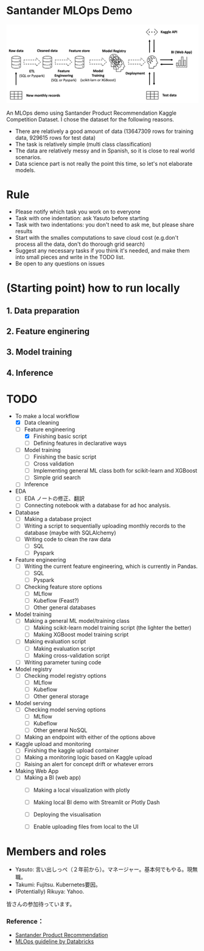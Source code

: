 # Santander MLOps Demo 

![Alt text](images/santander_mlops_design.png?raw=true "Course schedule")


An MLOps demo using Santander Product Recommendation Kaggle Competition Dataset. I chose the dataset for the following reasons. 
- There are relatively a good amount of data (13647309 rows for training data, 929615 rows for test data)
- The task is relatively simple (multi class classification)
- The data are relatively messy and in Spanish, so it is close to real world scenarios.
- Data science part is not really the point this time, so let's not elaborate models. 

# Rule
- Please notify which task you work on to everyone
- Task with one indentation: ask Yasuto before starting 
- Task with two indentations: you don't need to ask me, but please share results
- Start with the smalles computations to save cloud cost (e.g.don't process all the data, don't do thorough grid search)
- Suggest any necessary tasks if you think it's needed, and make them into small pieces and write in the TODO list. 
- Be open to any questions on issues

# (Starting point) how to run locally 
## 1. Data preparation
## 2. Feature enginering
## 3. Model training 
## 4. Inference


# TODO
- To make a local workflow
  - [x] Data cleaning 
  - [ ] Feature engineering
    - [x] Finishing basic script
    - [ ] Defining features in declarative ways
  - [ ] Model training
      - [ ] Finishing the basic script
      - [ ] Cross validation
      - [ ] Implementing general ML class both for scikit-learn and XGBoost
      - [ ] Simple grid search
  - [ ] Inference
- EDA
  - [ ] EDA ノートの修正、翻訳
  - [ ] Connecting notebook with a database for ad hoc analysis. 
- Database
  - [ ] Making a database project
  - [ ] Writing a script to sequentially uploading monthly records to the database (maybe with SQLAlchemy)
  - [ ] Writing code to clean the raw data
    - [ ] SQL 
    - [ ] Pyspark
- Feature engineering
  - [ ] Writing the current feature engineering, which is currently in Pandas.
    - [ ] SQL 
    - [ ] Pyspark
  - [ ] Checking feature store options
    - [ ] MLflow
    - [ ] Kubeflow (Feast?)
    - [ ] Other general databases
- Model training
  - [ ] Making a general ML model/training class 
    - [ ] Making scikit-learn model training script (the lighter the better)
    - [ ] Making XGBoost model training script
  - [ ] Making evaluation script
    - [ ] Making evaluation script
    - [ ] Making cross-validation script
  - [ ] Writing parameter tuning code
- Model registry
  - [ ] Checking model registry options
    - [ ] MLflow 
    - [ ] Kubeflow
    - [ ] Other general storage
- Model serving
  - [ ] Checking model serving options
    - [ ] MLflow 
    - [ ] Kubeflow
    - [ ] Other general NoSQL
  - [ ] Making an endpoint with either of the options above
- Kaggle upload and monitoring
  - [ ] Finishing the kaggle upload container
  - [ ] Making a monitoring logic based on Kaggle upload
  - [ ] Raising an alert for concept drift or whatever errors
- Making Web App
  - [ ] Making a BI (web app) 
    - [ ] Making a local visualization with plotly 
    - [ ] Making local BI demo with Streamlit or Plotly Dash
    - [ ] Deploying the visualisation
    - [ ] Enable uploading files from local to the UI


# Members and roles
- Yasuto: 言い出しっぺ（２年前から）。マネージャー。基本何でもやる。現無職。
- Takumi: Fujitsu. Kubernetes要因。
- (Potentially) Rikuya: Yahoo.

皆さんの参加待っています。

### Reference：
* [Santander Product Recommendation](https://www.kaggle.com/c/santander-product-recommendation)
* [MLOps guideline by Databricks](https://www.databricks.com/resources/ebook/the-big-book-of-mlops)